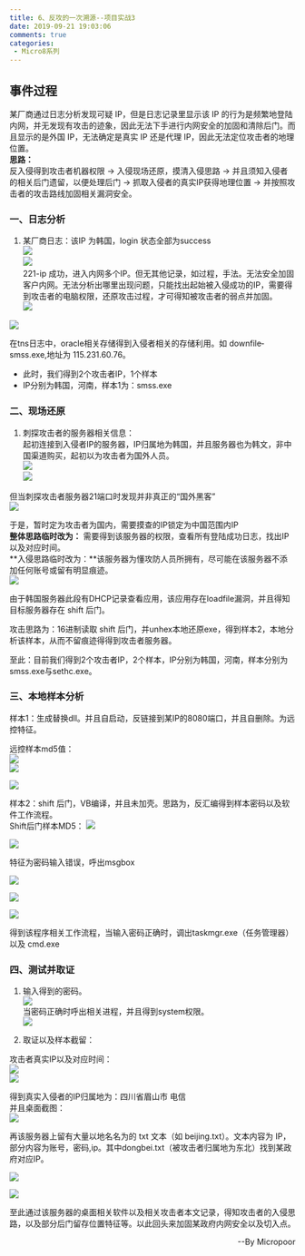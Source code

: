 ```yaml
---
title: 6、反攻的一次溯源--项目实战3
date: 2019-09-21 19:03:06
comments: true
categories: 
 - Micro8系列
---
```




## 事件过程  

某厂商通过日志分析发现可疑 IP，但是日志记录里显示该 IP 的行为是频繁地登陆内网，并无发现有攻击的迹象，因此无法下手进行内网安全的加固和清除后门。而且显示的是外国 IP，无法确定是真实 IP 还是代理 IP，因此无法定位攻击者的地理位置。  
**思路：**  
反入侵得到攻击者机器权限 -> 入侵现场还原，摸清入侵思路 -> 并且须知入侵者的相关后门遗留，以便处理后门 -> 抓取入侵者的真实IP获得地理位置 -> 并按照攻击者的攻击路线加固相关漏洞安全。

### 一、日志分析

1. 某厂商日志：该IP 为韩国，login 状态全部为success  
![](../do/media/94c1beb0a701ac44fb49e0a422ffd944.jpg)  
![](../do/media/2721e594c24138dafca79457f1429020.jpg)  
221-ip 成功，进入内网多个IP。但无其他记录，如过程，手法。无法安全加固客户内网。无法分析出哪里出现问题，只能找出起始被入侵成功的IP，需要得到攻击者的电脑权限，还原攻击过程，才可得知被攻击者的弱点并加固。  
![](../do/media/3827dc9bd212de72570f8783f0d48057.jpg)  

![](../do/media/22dfadf43c1c8d5e87b529792ccf2e8f.jpg)

在tns日志中，oracle相关存储得到入侵者相关的存储利用。如 downfile‐smss.exe,地址为 115.231.60.76。
* 此时，我们得到2个攻击者IP，1个样本
* IP分别为韩国，河南，样本1为：smss.exe

### 二、现场还原
1. 刺探攻击者的服务器相关信息：  
起初连接到入侵者IP的服务器，IP归属地为韩国，并且服务器也为韩文，非中国渠道购买，起初以为攻击者为国外人员。  
![](../do/media/2b774af3d64d77145ca10d8ba2a93d7f.jpg)  
![](../do/media/0b66228d57ad2d5d51b3edc6527646a6.jpg)  

但当刺探攻击者服务器21端口时发现并非真正的“国外黑客”  
![](../do/media/8f7e7a3a538dde2dae4bbbb31b58a7b2.jpg)

于是，暂时定为攻击者为国内，需要摸查的IP锁定为中国范围内IP  
**整体思路临时改为：** 需要得到该服务器的权限，查看所有登陆成功日志，找出IP以及对应时间。  
**入侵思路临时改为：**该服务器为懂攻防人员所拥有，尽可能在该服务器不添加任何账号或留有明显痕迹。  
![](../do/media/6329737942f4c65b7c4e7e789f5e2d66.jpg)

由于韩国服务器此段有DHCP记录查看应用，该应用存在loadfile漏洞，并且得知目标服务器存在 shift 后门。

  攻击思路为：16进制读取 shift 后门，并unhex本地还原exe，得到样本2，本地分析该样本，从而不留痕迹得得到攻击者服务器。  

  至此：目前我们得到2个攻击者IP，2个样本，IP分别为韩国，河南，样本分别为smss.exe与sethc.exe。

### 三、本地样本分析

样本1：生成替换dll。并且自启动，反链接到某IP的8080端口，并且自删除。为远控特征。

远控样本md5值：  
![](../do/media/d3b31f3a54fdb6216a622a4d64d051b9.jpg)  
![](../do/media/611ab4bd340cc2fc0c604297f42d8acf.jpg)

![](../do/media/3cdad13867b651eba844affe7e69d5ad.jpg)


样本2：shift 后门，VB编译，并且未加壳。思路为，反汇编得到样本密码以及软件工作流程。  
Shift后门样本MD5：
![](../do/media/43800ab568907b004baeec442e405f15.jpg)  

![](../do/media/60329351b198e03e5296e740116c7ffe.jpg)

特征为密码输入错误，呼出msgbox

![](../do/media/3f24c1396076440235e7fbc6c95cf55e.jpg)

![](../do/media/21d1c9b86a234e59dd354e95da901db5.jpg)

![](../do/media/d20c0ea214162b960aa1dc6d36a08135.jpg)

得到该程序相关工作流程，当输入密码正确时，调出taskmgr.exe（任务管理器）以及 cmd.exe

### 四、测试并取证

1. 输入得到的密码。  
![](../do/media/7b161478f4ea9bf11f0e8e08924d005f.jpg)  
当密码正确时呼出相关进程，并且得到system权限。  
![](../do/media/3c2ab7b4ff5cb533f7d0c7c9ba3fa7b7.jpg)  

2. 取证以及样本截留：

攻击者真实IP以及对应时间：  
![](../do/media/93bdae33a293d798b753ad6991c80955.jpg)  
![](../do/media/f35b7aa043fe354d01542029ff5fa255.jpg)

得到真实入侵者的IP归属地为：四川省眉山市 电信  
并且桌面截图：  
![](../do/media/b7ebd7bfc74e6d295b6bb67c258aff7b.jpg)


再该服务器上留有大量以地名名为的 txt 文本（如 beijing.txt）。文本内容为 IP，部分内容为账号，密码,ip。其中dongbei.txt（被攻击者归属地为东北）找到某政府对应IP。

![](../do/media/05c7892c0be8bb3c4f245075b13b4119.jpg)

![](../do/media/47af8c931ade9a7cbeeb61c4b41792f4.jpg)



至此通过该服务器的桌面相关软件以及相关攻击者本文记录，得知攻击者的入侵思路，以及部分后门留存位置特征等。以此回头来加固某政府内网安全以及切入点。

<p align="right">--By  Micropoor </p>

